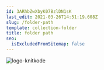 ```yaml
---
id: 3ARhbZwXbyK07BzlDN1sK
last_edit: 2021-03-26T14:51:19.608Z
slug: /folder-path
template: collection-folder
title: folder path
seo:
  isExcludedFromSitemap: false
---
```

![logo-knitkode](https://res.cloudinary.com/knitkode/image/upload/v1616755479/gatsby-starter/logo_aeeea8.png "Logo KnitKode")